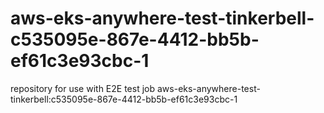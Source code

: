 # aws-eks-anywhere-test-tinkerbell-c535095e-867e-4412-bb5b-ef61c3e93cbc-1
repository for use with E2E test job aws-eks-anywhere-test-tinkerbell:c535095e-867e-4412-bb5b-ef61c3e93cbc-1
